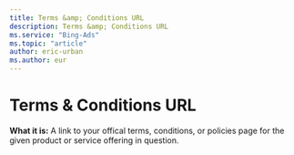 ```yaml
---
title: Terms &amp; Conditions URL
description: Terms &amp; Conditions URL
ms.service: "Bing-Ads"
ms.topic: "article"
author: eric-urban
ms.author: eur
---
```


# Terms &amp; Conditions URL

**What it is:** A link to your offical terms, conditions, or policies page for the given product or service offering in question.


